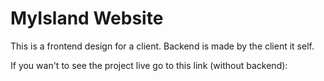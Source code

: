 # MyIsland Website
This is a frontend design for a client. Backend is made by the client it self.

If you wan't to see the project live go to this link (without backend): 
